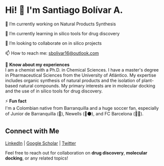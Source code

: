 # Hi! 👋 I'm Santiago Bolívar A.

🔭 I’m currently working on Natural Products Synthesis

🌱 I’m currently learning in silico tools for drug discovery

👯 I’m looking to collaborate on in silico projects

📫 How to reach me: sbolivar16@outlook.com

📄 **Know about my experiences**  
I am a chemist with a Ph.D. in Chemical Sciences. I have a master's degree in Pharmaceutical Sciences from the University of Atlántico. My expertise includes organic synthesis of natural products and the isolation of plant-based natural compounds. My primary interests are in molecular docking and the use of in silico tools for drug discovery.

⚡ **Fun fact**  
I'm a Colombian native from Barranquilla and a huge soccer fan, especially of Junior de Barranquilla (🦈), Newells (🔴⚫️), and FC Barcelona (🔵🔴).

## Connect with Me

[LinkedIn](https://www.linkedin.com/in/santiago-bolivar/) | [Google Scholar](https://scholar.google.com/citations?user=...) | [Twitter](https://twitter.com/sbolivar16)

Feel free to reach out for collaboration on **drug discovery**, **molecular docking**, or any related topics!  
<!--
**Sbolivar16/Sbolivar16** is a ✨ _special_ ✨ repository because its `README.md` (this file) appears on your GitHub profile.

Here are some ideas to get you started:

- 🔭 I’m currently working on ...
- 🌱 I’m currently learning ...
- 👯 I’m looking to collaborate on ...
- 🤔 I’m looking for help with ...
- 💬 Ask me about ...
- 📫 How to reach me: ...
- 😄 Pronouns: ...
- ⚡ Fun fact: ...
-->
